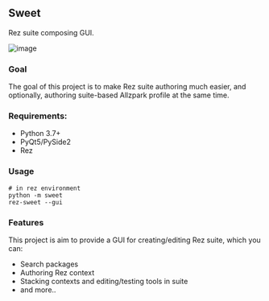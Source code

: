 
Sweet
---

Rez suite composing GUI.

![image](https://user-images.githubusercontent.com/3357009/169085973-e8e3e3f2-340f-4ba5-bf54-95f4d9f5fa27.png)

### Goal

The goal of this project is to make Rez suite authoring much easier, and optionally, authoring suite-based Allzpark profile at the same time.

### Requirements:
* Python 3.7+
* PyQt5/PySide2
* Rez


### Usage
```
# in rez environment
python -m sweet
rez-sweet --gui
```

### Features

This project is aim to provide a GUI for creating/editing Rez suite, which you can:

* Search packages
* Authoring Rez context
* Stacking contexts and editing/testing tools in suite
* and more..
